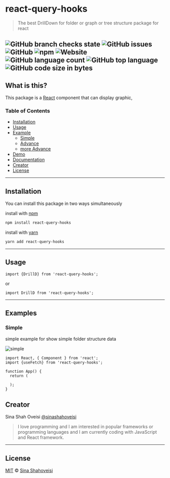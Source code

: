 # react-query-hooks

> The best DrillDown for folder or graph or tree structure package for react

![GitHub branch checks state](https://img.shields.io/github/checks-status/sinashahoveisi/react-query-hooks/master?logo=github&style=plastic)
![GitHub issues](https://img.shields.io/github/issues/sinashahoveisi/react-query-hooks?logo=github&style=plastic)
![GitHub](https://img.shields.io/github/license/sinashahoveisi/react-query-hooks?style=plastic)
![npm](https://img.shields.io/npm/v/react-query-hooks?logo=npm&style=plastic)
![Website](https://img.shields.io/website?down_message=offline&style=plastic&up_message=online&url=https%3A%2F%2Fsinasho.ir)
![GitHub language count](https://img.shields.io/github/languages/count/sinashahoveisi/react-query-hooks?logo=TypeScript&style=plastic)
![GitHub top language](https://img.shields.io/github/languages/top/sinashahoveisi/react-query-hooks?logo=TypeScript&style=plastic)
![GitHub code size in bytes](https://img.shields.io/github/languages/code-size/sinashahoveisi/react-query-hooks?style=plastic)
---

## What is this?

This package is a [React] component that can display graphic,


### Table of Contents

- [Installation](#installation)
- [Usage](#usage)
- [Example](#examples)
  - [Simple](#simple)
  - [Advance](#advance)
  - [more Advance](#moreAdvance)
- [Demo](#demo)
- [Documentation](#documentation)
- [Creator](#creator)
- [License](#license)

---

## Installation
You can install this package in two ways simultaneously

install with [npm]
```sh
npm install react-query-hooks
```

install with [yarn]
```sh
yarn add react-query-hooks
```
---

## Usage

```tsx
import {DrillD} from 'react-query-hooks';
```
or
```tsx
import DrillD from 'react-query-hooks';
```
---

## Examples

### Simple

simple example for show simple folder structure data

![simple]

```tsx
import React, { Component } from 'react';
import {useFetch} from 'react-query-hooks';

function App() {
  return (
    
  );
}
```

## Creator

Sina Shah Oveisi [@sinashahoveisi](https://sinasho.ir)

> I love programming and I am interested in popular frameworks or programming languages and I am currently coding with JavaScript and React framework.

---

## License
[MIT][license] © [Sina Shahoveisi][author]

[react]: http://reactjs.org

[npm]: https://docs.npmjs.com/cli/install

[yarn]: https://docs.yarn.com/cli/install

[author]: https://github.com/sinashahoveisi

[simple]: https://react-query-hooks.sinasho.ir/assets/simple.gif

[advance]: https://react-query-hooks.sinasho.ir/assets/advance.gif

[moreAdvance]: https://react-query-hooks.sinasho.ir/assets/moreAdvance.gif

[license]: license